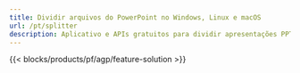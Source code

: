 ```yaml
---
title: Dividir arquivos do PowerPoint no Windows, Linux e macOS
url: /pt/splitter
description: Aplicativo e APIs gratuitos para dividir apresentações PPT, PPTX e ODP
---
```


{{< blocks/products/pf/agp/feature-solution >}} 